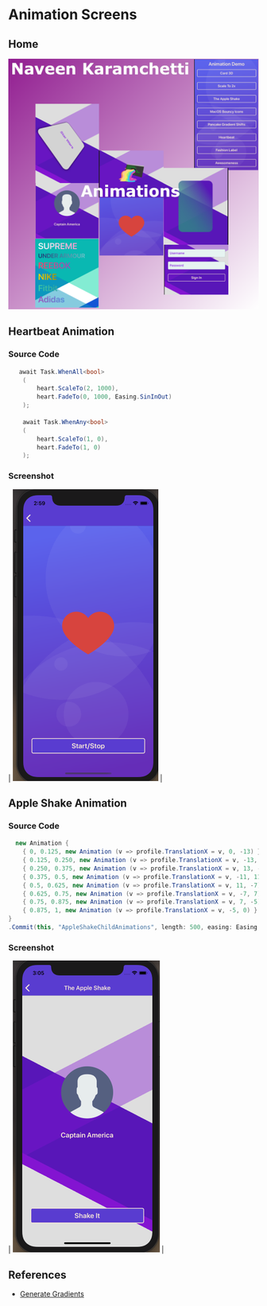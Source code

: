# Animation Screens

## Home

![Alt text](screenshots/title.png?raw=true "Title")

## Heartbeat Animation
### Source Code
```csharp
   await Task.WhenAll<bool>
    (
        heart.ScaleTo(2, 1000),
        heart.FadeTo(0, 1000, Easing.SinInOut)
    );

    await Task.WhenAny<bool>
    (
        heart.ScaleTo(1, 0),
        heart.FadeTo(1, 0)
    );
```

### Screenshot

| ![Alt text](screenshots/heart.png?raw=true "Title") |


## Apple Shake Animation
### Source Code
```csharp
  new Animation {
    { 0, 0.125, new Animation (v => profile.TranslationX = v, 0, -13) },
    { 0.125, 0.250, new Animation (v => profile.TranslationX = v, -13, 13) },
    { 0.250, 0.375, new Animation (v => profile.TranslationX = v, 13, -11) },
    { 0.375, 0.5, new Animation (v => profile.TranslationX = v, -11, 11) },
    { 0.5, 0.625, new Animation (v => profile.TranslationX = v, 11, -7) },
    { 0.625, 0.75, new Animation (v => profile.TranslationX = v, -7, 7) },
    { 0.75, 0.875, new Animation (v => profile.TranslationX = v, 7, -5) },
    { 0.875, 1, new Animation (v => profile.TranslationX = v, -5, 0) }
}
.Commit(this, "AppleShakeChildAnimations", length: 500, easing: Easing.Linear, finished: (x, y) => _isAnimating = false);
```

### Screenshot

| ![Alt text](screenshots/appleshake.png?raw=true "Title") |




## References

* [Generate Gradients ](https://www.gradientmagic.com/)
